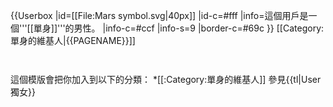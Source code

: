 {{Userbox
  |id=[[File:Mars symbol.svg|40px]]
  |id-c=#fff
  |info=這個用戶是一個'''[[單身]]'''的男性。
  |info-c=#ccf
  |info-s=9
  |border-c=#69c
}} <includeonly>[[Category:單身的維基人|{{PAGENAME}}]]</includeonly>
<noinclude>
<p style="clear: both; padding-top: 2em">
這個模版會把你加入到以下的分類：
*[[:Category:單身的維基人]]
參見{{tl|User 獨女}}
</p>

</noinclude>